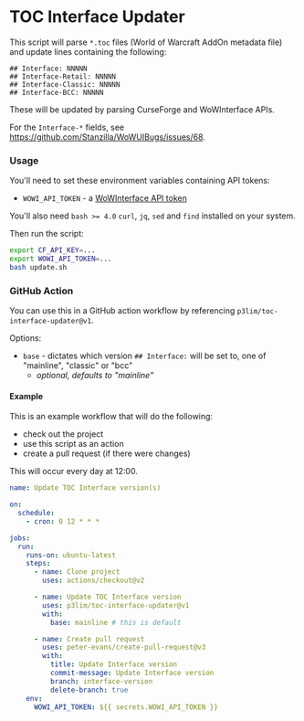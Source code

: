# TOC Interface Updater

This script will parse `*.toc` files (World of Warcraft AddOn metadata file) and update lines containing the following:

```
## Interface: NNNNN
## Interface-Retail: NNNNN
## Interface-Classic: NNNNN
## Interface-BCC: NNNNN
```

These will be updated by parsing CurseForge and WoWInterface APIs.

For the `Interface-*` fields, see https://github.com/Stanzilla/WoWUIBugs/issues/68.

### Usage

You'll need to set these environment variables containing API tokens:
- `WOWI_API_TOKEN` - a [WoWInterface API token](https://www.wowinterface.com/downloads/filecpl.php?action=apitokens)

You'll also need `bash >= 4.0` `curl`, `jq`, `sed` and `find` installed on your system.

Then run the script:
```bash
export CF_API_KEY=...
export WOWI_API_TOKEN=...
bash update.sh
```

### GitHub Action

You can use this in a GitHub action workflow by referencing `p3lim/toc-interface-updater@v1`.

Options:
- `base` - dictates which version `## Interface:` will be set to, one of "mainline", "classic" or "bcc"
  - _optional, defaults to "mainline"_

#### Example

This is an example workflow that will do the following:
- check out the project
- use this script as an action
- create a pull request (if there were changes)

This will occur every day at 12:00.

```yaml
name: Update TOC Interface version(s)

on:
  schedule:
    - cron: 0 12 * * *

jobs:
  run:
    runs-on: ubuntu-latest
    steps:
      - name: Clone project
        uses: actions/checkout@v2

      - name: Update TOC Interface version
        uses: p3lim/toc-interface-updater@v1
        with:
          base: mainline # this is default

      - name: Create pull request
        uses: peter-evans/create-pull-request@v3
        with:
          title: Update Interface version
          commit-message: Update Interface version
          branch: interface-version
          delete-branch: true
    env:
      WOWI_API_TOKEN: ${{ secrets.WOWI_API_TOKEN }}
```
